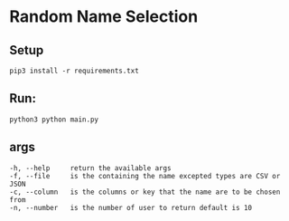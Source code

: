 # Random Name Selection

## Setup
`pip3 install -r requirements.txt`

## Run:
`python3 python main.py`

## args
```text
-h, --help     return the available args
-f, --file     is the containing the name excepted types are CSV or JSON
-c, --column   is the columns or key that the name are to be chosen from
-n, --number   is the number of user to return default is 10
```